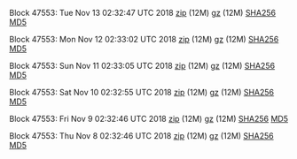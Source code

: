 Block 47553: Tue Nov 13 02:32:47 UTC 2018 [zip](https://files.01coin.io/testnet/2018-11-13/bootstrap.dat.zip) (12M) [gz](https://files.01coin.io/testnet/2018-11-13/bootstrap.dat.tar.gz) (12M) [SHA256](https://files.01coin.io/testnet/2018-11-13/sha256.txt) [MD5](https://files.01coin.io/testnet/2018-11-13/md5.txt)

Block 47553: Mon Nov 12 02:33:02 UTC 2018 [zip](https://files.01coin.io/testnet/2018-11-12/bootstrap.dat.zip) (12M) [gz](https://files.01coin.io/testnet/2018-11-12/bootstrap.dat.tar.gz) (12M) [SHA256](https://files.01coin.io/testnet/2018-11-12/sha256.txt) [MD5](https://files.01coin.io/testnet/2018-11-12/md5.txt)

Block 47553: Sun Nov 11 02:33:05 UTC 2018 [zip](https://files.01coin.io/testnet/2018-11-11/bootstrap.dat.zip) (12M) [gz](https://files.01coin.io/testnet/2018-11-11/bootstrap.dat.tar.gz) (12M) [SHA256](https://files.01coin.io/testnet/2018-11-11/sha256.txt) [MD5](https://files.01coin.io/testnet/2018-11-11/md5.txt)

Block 47553: Sat Nov 10 02:32:55 UTC 2018 [zip](https://files.01coin.io/testnet/2018-11-10/bootstrap.dat.zip) (12M) [gz](https://files.01coin.io/testnet/2018-11-10/bootstrap.dat.tar.gz) (12M) [SHA256](https://files.01coin.io/testnet/2018-11-10/sha256.txt) [MD5](https://files.01coin.io/testnet/2018-11-10/md5.txt)

Block 47553: Fri Nov  9 02:32:46 UTC 2018 [zip](https://files.01coin.io/testnet/2018-11-09/bootstrap.dat.zip) (12M) [gz](https://files.01coin.io/testnet/2018-11-09/bootstrap.dat.tar.gz) (12M) [SHA256](https://files.01coin.io/testnet/2018-11-09/sha256.txt) [MD5](https://files.01coin.io/testnet/2018-11-09/md5.txt)

Block 47553: Thu Nov  8 02:32:46 UTC 2018 [zip](https://files.01coin.io/testnet/2018-11-08/bootstrap.dat.zip) (12M) [gz](https://files.01coin.io/testnet/2018-11-08/bootstrap.dat.tar.gz) (12M) [SHA256](https://files.01coin.io/testnet/2018-11-08/sha256.txt) [MD5](https://files.01coin.io/testnet/2018-11-08/md5.txt)
